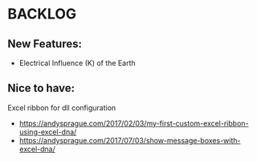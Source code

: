 # BACKLOG

## New Features:
* Electrical Influence (K) of the Earth

## Nice to have: 
Excel ribbon for dll configuration
* https://andysprague.com/2017/02/03/my-first-custom-excel-ribbon-using-excel-dna/
* https://andysprague.com/2017/07/03/show-message-boxes-with-excel-dna/
